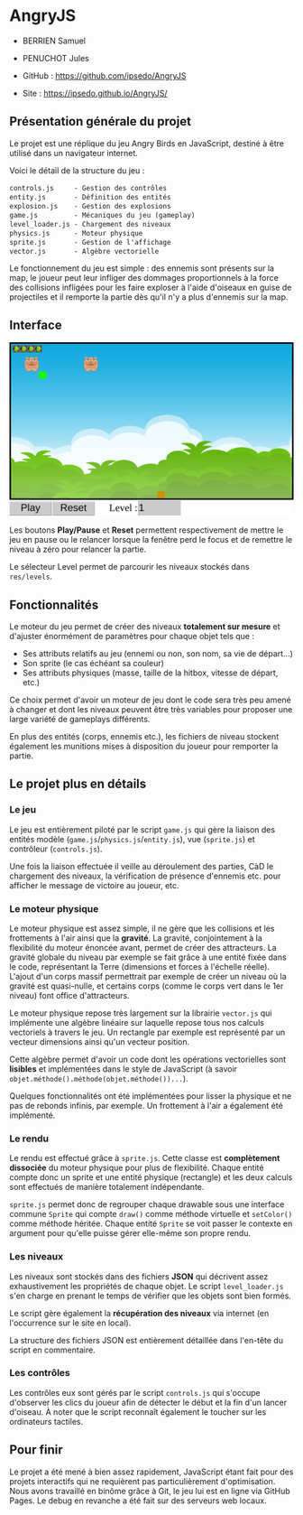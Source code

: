 # AngryJS

- BERRIEN Samuel
- PENUCHOT Jules

- GitHub : https://github.com/ipsedo/AngryJS
- Site : https://ipsedo.github.io/AngryJS/

## Présentation générale du projet

Le projet est une réplique du jeu Angry Birds en JavaScript, destiné à être utilisé dans un navigateur internet.

Voici le détail de la structure du jeu :

```
controls.js     - Gestion des contrôles
entity.js       - Définition des entités
explosion.js    - Gestion des explosions
game.js         - Mécaniques du jeu (gameplay)
level_loader.js - Chargement des niveaux
physics.js      - Moteur physique
sprite.js       - Gestion de l'affichage
vector.js       - Algèbre vectorielle
```

Le fonctionnement du jeu est simple : des ennemis sont présents sur la map, le joueur peut leur infliger des dommages proportionnels à la force des collisions infligées pour les faire exploser à l'aide d'oiseaux en guise de projectiles et il remporte la partie dès qu'il n'y a plus d'ennemis sur la map.

## Interface

![](res/screenshot.png)

Les boutons **Play/Pause** et **Reset** permettent respectivement de mettre le jeu en pause ou le relancer lorsque la fenêtre perd le focus et de remettre le niveau à zéro pour relancer la partie.

Le sélecteur Level permet de parcourir les niveaux stockés dans `res/levels`.

## Fonctionnalités

Le moteur du jeu permet de créer des niveaux **totalement sur mesure** et d'ajuster énormément de paramètres pour chaque objet tels que :

- Ses attributs relatifs au jeu (ennemi ou non, son nom, sa vie de départ...)
- Son sprite (le cas échéant sa couleur)
- Ses attributs physiques (masse, taille de la hitbox, vitesse de départ,  etc.)

Ce choix permet d'avoir un moteur de jeu dont le code sera très peu amené à changer et dont les niveaux peuvent être très variables pour proposer une large variété de gameplays différents.

En plus des entités (corps, ennemis etc.), les fichiers de niveau stockent également les munitions mises à disposition du joueur pour remporter la partie.

## Le projet plus en détails

### Le jeu

Le jeu est entièrement piloté par le script `game.js` qui gère la liaison des entités modèle (`game.js`/`physics.js`/`entity.js`), vue (`sprite.js`) et contrôleur (`controls.js`).

Une fois la liaison effectuée il veille au déroulement des parties, CàD le chargement des niveaux, la vérification de présence d'ennemis etc. pour afficher le message de victoire au joueur, etc.

### Le moteur physique

Le moteur physique est assez simple, il ne gère que les collisions et les frottements à l'air ainsi que la **gravité**. La gravité, conjointement à la flexibilité du moteur énoncée avant, permet de créer des attracteurs. La gravité globale du niveau par exemple se fait grâce à une entité fixée dans le code, représentant la Terre (dimensions et forces à l'échelle réelle). L'ajout d'un corps massif permettrait par exemple de créer un niveau où la gravité est quasi-nulle, et certains corps (comme le corps vert dans le 1er niveau) font office d'attracteurs.

Le moteur physique repose très largement sur la librairie `vector.js` qui implémente une algèbre linéaire sur laquelle repose tous nos calculs vectoriels à travers le jeu. Un rectangle par exemple est représenté par un vecteur dimensions ainsi qu'un vecteur position.

Cette algèbre permet d'avoir un code dont les opérations vectorielles sont **lisibles** et implémentées dans le style de JavaScript (à savoir `objet.méthode().méthode(objet.méthode())...`).

Quelques fonctionnalités ont été implémentées pour lisser la physique et ne pas de rebonds infinis, par exemple. Un frottement à l'air a également été implémenté.

### Le rendu

Le rendu est effectué grâce à `sprite.js`. Cette classe est **complètement dissociée** du moteur physique pour plus de flexibilité. Chaque entité compte donc un sprite et une entité physique (rectangle) et les deux calculs sont effectués de manière totalement indépendante.

`sprite.js` permet donc de regrouper chaque drawable sous une interface commune `Sprite` qui compte `draw()` comme méthode virtuelle et `setColor()` comme méthode héritée. Chaque entité `Sprite` se voit passer le contexte en argument pour qu'elle puisse gérer elle-même son propre rendu.

### Les niveaux

Les niveaux sont stockés dans des fichiers **JSON** qui décrivent assez exhaustivement les propriétés de chaque objet. Le script `level_loader.js` s'en charge en prenant le temps de vérifier que les objets sont bien formés.

Le script gère également la **récupération des niveaux** via internet (en l'occurrence sur le site en local).

La structure des fichiers JSON est entièrement détaillée dans l'en-tête du script en commentaire.

### Les contrôles

Les contrôles eux sont gérés par le script `controls.js` qui s'occupe d'observer les clics du joueur afin de détecter le début et la fin d'un lancer d'oiseau. À noter que le script reconnaît également le toucher sur les ordinateurs tactiles.

## Pour finir

Le projet a été mené à bien assez rapidement, JavaScript étant fait pour des projets interactifs qui ne requièrent pas particulièrement d'optimisation. Nous avons travaillé en binôme grâce à Git, le jeu lui est en ligne via GitHub Pages. Le debug en revanche a été fait sur des serveurs web locaux.
